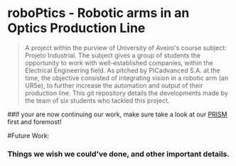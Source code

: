 # roboPtics - Robotic arms in an Optics Production Line

> A project within the purview of University of Aveiro's course subject: Projeto Industrial.  The subject gives a group of students the opportunity to work with well-established companies, within the Electrical Engineering field. As pitched by PICadvanced S.A. at the time, the objective consisted of integrating vision in a robotic arm (an UR5e), to further increase the automation and output of their production line.
This git repository details the developments made by the team of six students who tackled this project.

##If your are now continuing our work, make sure take a look at our [PRISM](https://github.com/leonardo-ra/PI/tree/main/Setup) first and foremost!

#Future Work:
### Things we wish we could've done, and other important details.
